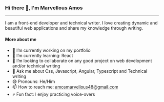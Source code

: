 ### Hi there 👋, I'm Marvellous Amos
---
I am a front-end developer and technical writer. I love creating dynamic and beautiful web applications and share my knowledge through writing.


#### More about me
- 🔭 I’m currently working on my portfolio
- 🌱 I’m currently learning: React
- 👯 I’m looking to collaborate on any good project on web development and/or technical writing
- 💬 Ask me about Css, Javascript, Angular, Typescript and Technical writing
- 😄 Pronouns: He/Him
- 📫 How to reach me: [amosmarvellous48@gmail.com](amosmarvellous48@gmail.com)
- ⚡ Fun fact: I enjoy practicing voice-overs



<!--
**Marvel-D/Marvel-D** is a ✨ _special_ ✨ repository because its `README.md` (this file) appears on your GitHub profile.

Here are some ideas to get you started:

- 🔭 I’m currently working on ...
- 🌱 I’m currently learning ...
- 👯 I’m looking to collaborate on ...
- 🤔 I’m looking for help with ...
- 💬 Ask me about ...
- 📫 How to reach me: ...
- 😄 Pronouns: ...
- ⚡ Fun fact: ...
-->
